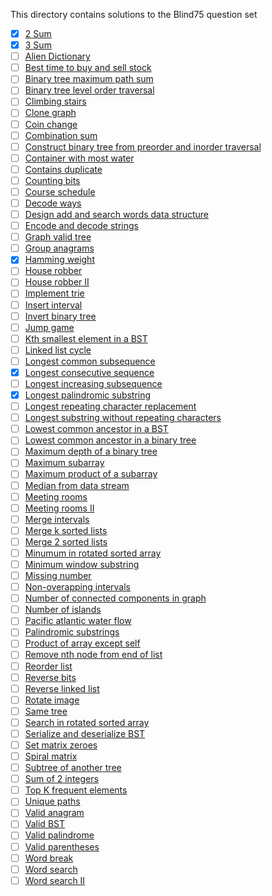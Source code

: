 This directory contains solutions to the Blind75 question set

- [x] [2 Sum](https://leetcode.com/problems/two-sum/)
- [x] [3 Sum](https://leetcode.com/problems/3sum/)
- [ ] [Alien Dictionary]()
- [ ] [Best time to buy and sell stock]()
- [ ] [Binary tree maximum path sum]()
- [ ] [Binary tree level order traversal]()
- [ ] [Climbing stairs]()
- [ ] [Clone graph]()
- [ ] [Coin change]()
- [ ] [Combination sum]()
- [ ] [Construct binary tree from preorder and inorder traversal]()
- [ ] [Container with most water]()
- [ ] [Contains duplicate]()
- [ ] [Counting bits]()
- [ ] [Course schedule]()
- [ ] [Decode ways]()
- [ ] [Design add and search words data structure]()
- [ ] [Encode and decode strings]()
- [ ] [Graph valid tree]()
- [ ] [Group anagrams]()
- [x] [Hamming weight]()
- [ ] [House robber]()
- [ ] [House robber II]()
- [ ] [Implement trie]()
- [ ] [Insert interval]()
- [ ] [Invert binary tree]()
- [ ] [Jump game]()
- [ ] [Kth smallest element in a BST]()
- [ ] [Linked list cycle]()
- [ ] [Longest common subsequence]()
- [x] [Longest consecutive sequence]()
- [ ] [Longest increasing subsequence]()
- [x] [Longest palindromic substring]()
- [ ] [Longest repeating character replacement]()
- [ ] [Longest substring without repeating characters]()
- [ ] [Lowest common ancestor in a BST]()
- [ ] [Lowest common ancestor in a binary tree]()
- [ ] [Maximum depth of a binary tree]()
- [ ] [Maximum subarray]()
- [ ] [Maximum product of a subarray]()
- [ ] [Median from data stream]()
- [ ] [Meeting rooms]()
- [ ] [Meeting rooms II]()
- [ ] [Merge intervals]()
- [ ] [Merge k sorted lists]()
- [ ] [Merge 2 sorted lists]()
- [ ] [Minumum in rotated sorted array]()
- [ ] [Minimum window substring]()
- [ ] [Missing number]()
- [ ] [Non-overapping intervals]()
- [ ] [Number of connected components in graph]()
- [ ] [Number of islands]()
- [ ] [Pacific atlantic water flow]()
- [ ] [Palindromic substrings]()
- [ ] [Product of array except self]()
- [ ] [Remove nth node from end of list]()
- [ ] [Reorder list]()
- [ ] [Reverse bits]()
- [ ] [Reverse linked list]()
- [ ] [Rotate image]()
- [ ] [Same tree]()
- [ ] [Search in rotated sorted array]()
- [ ] [Serialize and deserialize BST]()
- [ ] [Set matrix zeroes]()
- [ ] [Spiral matrix]()
- [ ] [Subtree of another tree]()
- [ ] [Sum of 2 integers]()
- [ ] [Top K frequent elements]()
- [ ] [Unique paths]()
- [ ] [Valid anagram]()
- [ ] [Valid BST]()
- [ ] [Valid palindrome]()
- [ ] [Valid parentheses]()
- [ ] [Word break]()
- [ ] [Word search]()
- [ ] [Word search II]()
